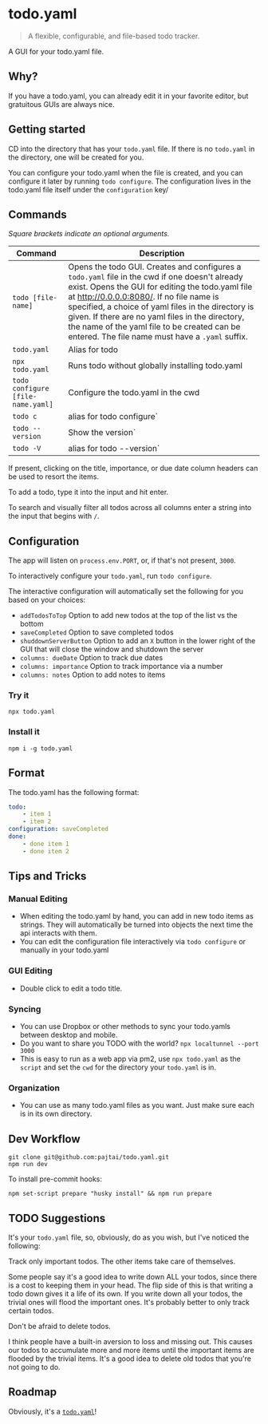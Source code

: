 # todo.yaml

> A flexible, configurable, and file-based todo tracker.

A GUI for your todo.yaml file.

## Why?

If you have a todo.yaml, you can already edit it in your favorite editor, but gratuitous GUIs are always nice.

## Getting started

CD into the directory that has your `todo.yaml` file. If there is no `todo.yaml` in the directory, one will be created for you.

You can configure your todo.yaml when the file is created, and you can configure it later by running `todo configure`. The configuration lives in the todo.yaml file itself under the `configuration` key/

## Commands

_Square brackets indicate an optional arguments._

| Command | Description |
| --- | --- |
| `todo [file-name]` | Opens the todo GUI. Creates and configures a `todo.yaml` file in the cwd if one doesn't already exist. Opens the GUI for editing the todo.yaml file at http://0.0.0.0:8080/. If no file name is specified, a choice of yaml files in the directory is given. If there are no yaml files in the directory, the name of the yaml file to be created can be entered. The file name must have a `.yaml` suffix. |
| `todo.yaml`                       | Alias for todo |
| `npx todo.yaml`                   | Runs todo without globally installing todo.yaml |
| `todo configure [file-name.yaml]` | Configure the todo.yaml in the cwd |
| `todo c`                          | alias for todo configure` |
| `todo --version`                  | Show the version` |
| `todo -V`                         | alias for todo --version` |

If present, clicking on the title, importance, or due date column headers can be used to resort the items.

To add a todo, type it into the input and hit enter.

To search and visually filter all todos across all columns enter a string into the input that begins with `/`. 

## Configuration

The app will listen on `process.env.PORT`, or, if that's not present, `3000`.

To interactively configure your `todo.yaml`, run `todo configure`. 

The interactive configuration will automatically set the following for you based on your choices:

- `addTodosToTop` Option to add new todos at the top of the list vs the bottom
- `saveCompleted` Option to save completed todos
- `shuddownServerButton` Option to add an `X` button in the lower right of the GUI that will close the window and shutdown the server  
- `columns: dueDate` Option to track due dates
- `columns: importance` Option to track importance via a number
- `columns: notes` Option to add notes to items

### Try it

```shell
npx todo.yaml
```

### Install it

```shell
npm i -g todo.yaml
```

## Format

The todo.yaml has the following format:

```yaml
todo:
    - item 1
    - item 2
configuration: saveCompleted
done:
    - done item 1
    - done item 2
```

## Tips and Tricks

### Manual Editing

-   When editing the todo.yaml by hand, you can add in new todo items as strings. They will automatically be turned into objects the next time the api interacts with them.
-   You can edit the configuration file interactively via `todo configure` or manually in your todo.yaml

### GUI Editing

-   Double click to edit a todo title.

### Syncing

- You can use Dropbox or other methods to sync your todo.yamls between desktop and mobile.
- Do you want to share you TODO with the world? `npx localtunnel --port 3000`
- This is easy to run as a web app via pm2, use `npx todo.yaml` as the `script` and set the `cwd` for the directory your `todo.yaml` is in.


### Organization

-   You can use as many todo.yaml files as you want. Just make sure each is in its own directory.

## Dev Workflow

```shell
git clone git@github.com:pajtai/todo.yaml.git
npm run dev
```

To install pre-commit hooks:

```shell
npm set-script prepare "husky install" && npm run prepare
```

## TODO Suggestions

It's your `todo.yaml` file, so, obviously, do as you wish, but I've noticed the following:

Track only important todos. The other items take care of themselves.

Some people say it's a good idea to write down ALL your todos, since there is a cost to keeping them in your head. The flip side of this is that writing a todo down gives it a life of its own. If you write down all your todos, the trivial ones will flood the important ones. It's probably better to only track certain todos.

Don't be afraid to delete todos.

I think people have a built-in aversion to loss and missing out. This causes our todos to accumulate more and more items until the important items are flooded by the trivial items. It's a good idea to delete old todos that you're not going to do.

## Roadmap

Obviously, it's a [`todo.yaml`](roadmap/todo.yaml)!
